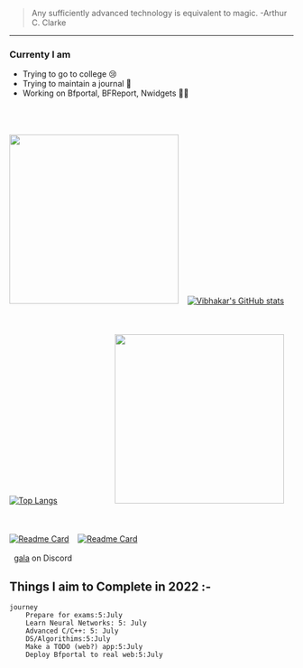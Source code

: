 >Any sufficiently advanced technology is equivalent to magic. -Arthur C. Clarke
***
### Currenty I am 
- Trying to go to college 😢
- Trying to maintain a journal 🙂
- Working on Bfportal, BFReport, Nwidgets 🧑‍🏭

&nbsp;    
&nbsp;   
&nbsp;  
<img src="https://media.giphy.com/media/WUlplcMpOCEmTGBtBW/giphy.gif" width="300">&nbsp; &nbsp; [![Vibhakar's GitHub stats](https://github-readme-stats.vercel.app/api?username=p0lygun&theme=highcontrast)](#)  
&nbsp;   
&nbsp;   
&nbsp;   
[![Top Langs](https://github-readme-stats.vercel.app/api/top-langs/?username=p0lygun&theme=highcontrast)](#)&nbsp;   &nbsp;   &nbsp;   &nbsp;   &nbsp;  &nbsp;   &nbsp;   &nbsp;   &nbsp;   &nbsp;  &nbsp;   &nbsp; &nbsp; <img src="https://media1.giphy.com/media/8YBpKSm3uPWG9Ca0F4/giphy.gif" width="300" height="300">  
&nbsp;   
&nbsp;   
&nbsp;  
[![Readme Card](https://github-readme-stats.vercel.app/api/pin/?username=p0lygun&repo=wallpaper-engine&theme=highcontrast)](https://github.com/p0lygun/wallpaper-engine)&nbsp;  &nbsp;   [![Readme Card](https://github-readme-stats.vercel.app/api/pin/?username=p0lygun&repo=portal_helper&theme=highcontrast)](https://github.com/p0lygun/portal_helper)
&nbsp;   
&nbsp;   
&nbsp;
[gala](https://discord.com/users/338947895665360898) on Discord
## Things I aim to Complete in 2022 :- 

```mermaid
journey
    Prepare for exams:5:July
    Learn Neural Networks: 5: July
    Advanced C/C++: 5: July
    DS/Algorithims:5:July
    Make a TODO (web?) app:5:July
    Deploy Bfportal to real web:5:July
```


